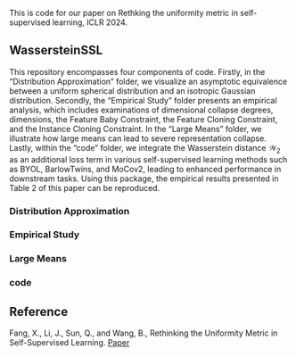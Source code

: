 This is code for our paper on Rethking the uniformity metric in self-supervised learning, ICLR 2024. 

## WassersteinSSL

This repository encompasses four components of code. Firstly, in the “Distribution Approximation” folder, we visualize an asymptotic equivalence between a uniform spherical distribution and an isotropic Gaussian distribution. Secondly, the “Empirical Study” folder presents an empirical analysis, which includes examinations of dimensional collapse degrees, dimensions, the Feature Baby Constraint, the Feature Cloning Constraint, and the Instance Cloning Constraint. In the “Large Means” folder, we illustrate how large means can lead to severe representation collapse. Lastly, within the “code” folder, we integrate the Wasserstein distance $\mathcal{W}_{2}$ as an additional loss term in various self-supervised learning methods such as BYOL, BarlowTwins, and MoCov2, leading to enhanced performance in downstream tasks. Using this package, the empirical results presented in Table 2 of this paper can be reproduced.


### Distribution Approximation

### Empirical Study

### Large Means

### code


## Reference

Fang, X., Li, J., Sun, Q., and Wang, B., Rethinking the Uniformity Metric in Self-Supervised Learning. [Paper](https://arxiv.org/abs/2403.00642)











